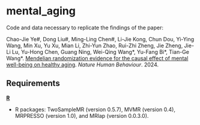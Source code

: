 # mental_aging
Code and data necessary to replicate the findings of the paper:

Chao-Jie Ye#, Dong Liu#, Ming-Ling Chen#, Li-Jie Kong, Chun Dou, Yi-Ying Wang, Min Xu, Yu Xu, Mian Li, Zhi-Yun Zhao, Rui-Zhi Zheng, Jie Zheng, Jie-Li Lu, Yu-Hong Chen, Guang Ning, Wei-Qing Wang*, Yu-Fang Bi*, Tian-Ge Wang*. [Mendelian randomization evidence for the causal effect of mental well-being on healthy aging](https://www.nature.com/articles/s41562-024-01905-9). *Nature Human Behaviour*. 2024.

## Requirements
[**R**](https://www.r-project.org/)
- R packages: TwoSampleMR (version 0.5.7), MVMR (version 0.4), MRPRESSO (version 1.0), and MRlap (version 0.0.3.0).
